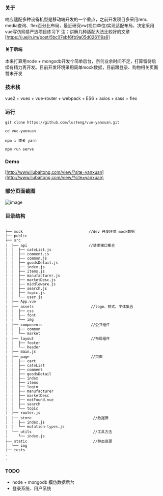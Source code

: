 
### 关于
响应适配多种设备机型是移动端开发的一个重点，之前开发项目多采用rem、media查询、flex百分比布局，最近研究vw(视口单位)实现适配布局，决定采用vue写仿网易严选项目练习下
注：讲解几种适配大法比较好的文章[https://juejin.im/post/5bc07ebf6fb9a05d026119a9]  
#### 关于后端
本来打算用node + mongodb开发个简单后台，奈何业余时间不足，打算留待后续有精力再开发。目前开发环境采用简单mock数据，目前跟登录、购物相关页面暂未开发


### 技术栈
vue2 + vuex + vue-router + webpack + ES6 + axios + sass + flex  

### 运行
```
git clone https://github.com/lusteng/vue-yanxuan.git  

cd vue-yanxuan

npm i 或者 yarn

npm run serve 

```

### Demo
[http://www.liubaitong.com/view/?site=yanxuan](http://www.liubaitong.com/view/?site=yanxuan)

### 部分页面截图 
![image](https://github.com/lusteng/react-filter-select/blob/master/images/index.gif)

### 目录结构

```   

├── mock                              //dev 开发环境 mock数据 
├── public  
├── src
|  ├── api                            //请求接口集合
|  |  ├── cateList.js
|  |  ├── comment.js
|  |  ├── common.js
|  |  ├── goodsDetail.js
|  |  ├── index.js
|  |  ├── items.js
|  |  ├── manufacturer.js
|  |  ├── marketDesc.js
|  |  ├── middleware.js
|  |  ├── search.js
|  |  ├── topic.js
|  |  └── user.js
|  ├── App.vue
|  ├── assets                          //logo、样式、字体集合
|  |  ├── css
|  |  ├── font
|  |  └── img
|  ├── components                      //公共组件
|  |  ├── common
|  |  └── market
|  ├── layout                          //布局组件
|  |  ├── footer
|  |  └── header
|  ├── main.js
|  ├── page                            //页面
|  |  ├── cart
|  |  ├── cateList
|  |  ├── comment
|  |  ├── goodsDetail
|  |  ├── index
|  |  ├── items
|  |  ├── login
|  |  ├── manufacturer
|  |  ├── marketDesc
|  |  ├── notFound.vue
|  |  ├── search
|  |  └── topic
|  ├── router.js
|  ├── store                            //数据源
|  |  ├── index.js
|  |  └── mutation-types.js
|  └── utils                            //工具方法
|     └── index.js
├── static                              //静态资源
|  └── img 
├── tests   
.
. 

```

### TODO 
+ node + mongodb 模仿数据后台
+ 登录系统、用户系统

